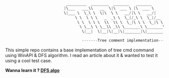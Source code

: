 ```C

                           _________  ________  _______   _______      
                          |\___   ___\\   __  \|\  ___ \ |\  ___ \     
                          \|___ \  \_\ \  \|\  \ \   __/|\ \   __/|    
                               \ \  \ \ \   _  _\ \  \_|/_\ \  \_|/__  
                                \ \  \ \ \  \\  \\ \  \_|\ \ \  \_|\ \ 
                                 \ \__\ \ \__\\ _\\ \_______\ \_______\
                                  \|__|  \|__|\|__|\|_______|\|_______|

                                  -------Tree comment implementation------   

```

This simple repo contains a base implementation of tree cmd command using WinAPI & DFS algorithm. I read an article about it & wanted to test it using a cool test case.

**Wanna learn it ? <a href="https://medium.com/@that-software-PM/depth-first-search-dfs-algorithm-201dc95e524">DFS algo</a>**
